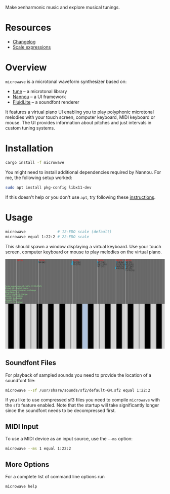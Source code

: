 Make xenharmonic music and explore musical tunings.

# Resources

- [Changelog](https://github.com/Woyten/tune/releases)
- [Scale expressions](https://crates.io/crates/tune-cli)

# Overview

`microwave` is a microtonal waveform synthesizer based on:

- [tune](https://crates.io/crates/tune) &ndash; a microtonal library
- [Nannou](https://nannou.cc/) &ndash; a UI framework
- [FluidLite](https://crates.io/crates/fluidlite) &ndash; a soundfont renderer

It features a virtual piano UI enabling you to play polyphonic microtonal melodies with your touch screen, computer keyboard, MIDI keyboard or mouse. The UI provides information about pitches and just intervals in custom tuning systems.

# Installation

```bash
cargo install -f microwave
```

You might need to install additional dependencies required by Nannou. For me, the following setup worked:

```bash
sudo apt install pkg-config libx11-dev
```

If this doesn't help or you don't use `apt`, try following these [instructions](https://guide.nannou.cc/getting_started/platform-specific_setup.html).

# Usage

```bash
microwave              # 12-EDO scale (default)
microwave equal 1:22:2 # 22-EDO scale
```

This should spawn a window displaying a virtual keyboard. Use your touch screen, computer keyboard or mouse to play melodies on the virtual piano.

![](https://github.com/Woyten/tune/raw/master/microwave/screenshot.png)


## Soundfont Files

For playback of sampled sounds you need to provide the location of a soundfont file:

```bash
microwave --sf /usr/share/sounds/sf2/default-GM.sf2 equal 1:22:2
```

If you like to use compressed sf3 files you need to compile `microwave` with the `sf3` feature enabled. Note that the startup will take significantly longer since the soundfont needs to be decompressed first.

## MIDI Input

To use a MIDI device as an input source, use the `--ms` option:

```bash
microwave --ms 1 equal 1:22:2
```

## More Options

For a complete list of command line options run

```bash
microwave help
```